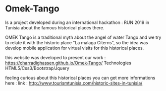 # Omek-Tango
Is a project developed during an international hackathon : RUN 2019 in Tunisia about the famous historical places there.

OMEK Tango is a traditional myth about the angel of water Tango and we try to relate it with the historic place "La malaga Citerns", so the idea was develop mobile application for virtual visits for this historical places.

this website was developed to present our work : https://charradighassen.github.io/Omek-Tango/
Technologies HTML5/Css3/Bootstrap/Jquery

feeling curious about this historical places you can get more informations here : link : http://www.tourismtunisia.com/historic-sites-in-tunisia/
